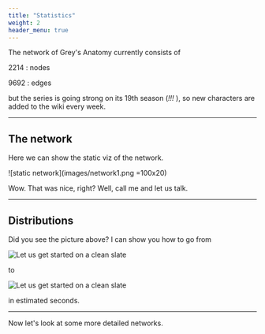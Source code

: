 ```yaml
---
title: "Statistics"
weight: 2
header_menu: true
---
```


The network of Grey's Anatomy currently consists of

2214
: nodes

9692
: edges

but the series is going strong on its 19th season (*!!!* ), so new characters are added to the wiki every week.

---

## The network

Here we can show the static viz of the network.

![static network](images/network1.png =100x20)

Wow. That was nice, right? Well, call me and let us talk.

---

## Distributions

Did you see the picture above? I can show you how to go from

![Let us get started on a clean slate](images/board-bunch-cooking-food-349609.jpg)

to

![Let us get started on a clean slate](images/woman-pouring-juice-on-glass-3184192.jpg)

in estimated seconds.

---

Now let's look at some more detailed networks.

